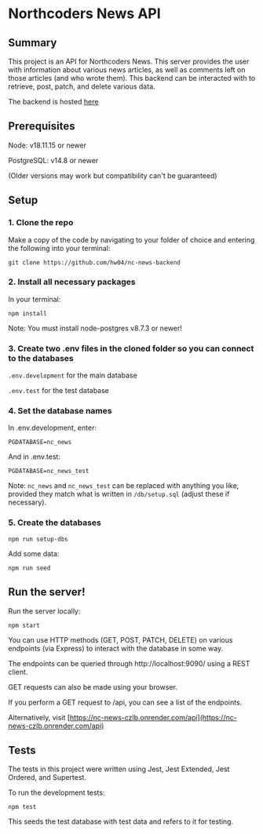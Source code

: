 # Northcoders News API

## Summary

This project is an API for Northcoders News. This server provides the user with information about various news articles, as well as comments left on those articles (and who wrote them). This backend can be interacted with to retrieve, post, patch, and delete various data.

The backend is hosted [here](https://nc-news-czlb.onrender.com/api)

## Prerequisites

Node: v18.11.15 or newer

PostgreSQL: v14.8 or newer

(Older versions may work but compatibility can't be guaranteed)

## Setup

### 1. Clone the repo

Make a copy of the code by navigating to your folder of choice and entering the following into your terminal:

```shell
git clone https://github.com/hw04/nc-news-backend
```

### 2. Install all necessary packages

In your terminal:

```shell
npm install
```

Note: You must install node-postgres v8.7.3 or newer!

### 3. Create two .env files in the cloned folder so you can connect to the databases

```.env.development``` for the main database

```.env.test``` for the test database


### 4. Set the database names

In .env.development, enter:

```shell
PGDATABASE=nc_news
```

And in .env.test: 

```shell
PGDATABASE=nc_news_test
```

Note: ```nc_news``` and ```nc_news_test``` can be replaced with anything you like, provided they match what is written in ```/db/setup.sql``` (adjust these if necessary).

### 5. Create the databases

```shell
npm run setup-dbs
```

Add some data:

```shell
npm run seed
```

## Run the server!

Run the server locally:

```shell
npm start
```

You can use HTTP methods (GET, POST, PATCH, DELETE) on various endpoints (via Express) to interact with the database in some way. 

The endpoints can be queried through http://localhost:9090/ using a REST client.

GET requests can also be made using your browser.

If you perform a GET request to /api, you can see a list of the endpoints.

Alternatively, visit [https://nc-news-czlb.onrender.com/api](https://nc-news-czlb.onrender.com/api)

## Tests

The tests in this project were written using Jest, Jest Extended, Jest Ordered, and Supertest.

To run the development tests:

```npm test```

This seeds the test database with test data and refers to it for testing.
